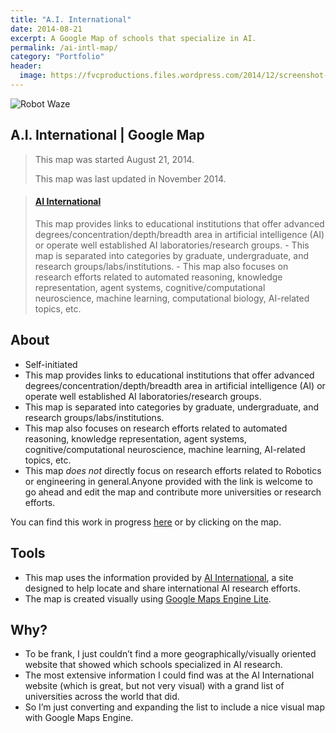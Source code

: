 ```yaml
---
title: "A.I. International"
date: 2014-08-21
excerpt: A Google Map of schools that specialize in AI.
permalink: /ai-intl-map/
category: "Portfolio"
header:
  image: https://fvcproductions.files.wordpress.com/2014/12/screenshot-2014-12-16-12-55-34.png?w=1440
---
```


![Robot Waze](https://fvcproductions.files.wordpress.com/2014/09/robot-waze.png)

## A.I. International | Google Map

> This map was started August 21, 2014.
>
> This map was last updated in November 2014.

<blockquote class="embedly-card"><h4><a href="https://www.google.com/maps/d/embed?mid=zIblKEWM9BnY.kacxPZLKVHyE&w=640&h=480">AI International</a></h4><p>This map provides links to educational institutions that offer advanced degrees/concentration/depth/breadth area in artificial intelligence (AI) or operate well established AI laboratories/research groups. - This map is separated into categories by graduate, undergraduate, and research groups/labs/institutions. - This map also focuses on research efforts related to automated reasoning, knowledge representation, agent systems, cognitive/computational neuroscience, machine learning, computational biology, AI-related topics, etc.</p></blockquote>

## About

- Self-initiated
- This map provides links to educational institutions that offer advanced degrees/concentration/depth/breadth area in artificial intelligence (AI) or operate well established AI laboratories/research groups.
- This map is separated into categories by graduate, undergraduate, and research groups/labs/institutions.
- This map also focuses on research efforts related to automated reasoning, knowledge representation, agent systems, cognitive/computational neuroscience, machine learning, AI-related topics, etc.
- This map *does not* directly focus on research efforts related to Robotics or engineering in general.Anyone provided with the link is welcome to go ahead and edit the map and contribute more universities or research efforts.

You can find this work in progress [here](https://mapsengine.google.com/map/edit?mid=zIblKEWM9BnY.kacxPZLKVHyE "AI International Map") or by clicking on the map.

## Tools

- This map uses the information provided by [AI International](https://www.aiinternational.org/universities.html), a site designed to help locate and share international AI research efforts.
- The map is created visually using [Google Maps Engine Lite](https://www.google.com/enterprise/mapsearth/products/mapsengine.html).

## Why?

- To be frank, I just couldn’t find a more geographically/visually oriented website that showed which schools specialized in AI research.
- The most extensive information I could find was at the AI International website (which is great, but not very visual) with a grand list of universities across the world that did.
- So I’m just converting and expanding the list to include a nice visual map with Google Maps Engine.
